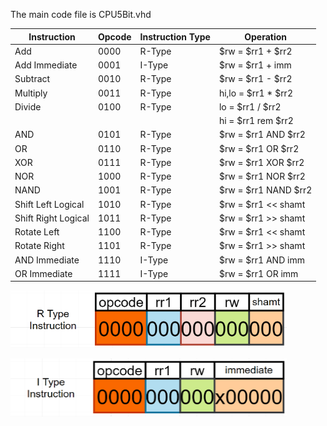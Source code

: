 The main code file is CPU5Bit.vhd

|     Instruction     | Opcode | Instruction Type |      Operation       |
| ------------------- | ------ | ---------------- | -------------------- |
| Add                 |  0000  |      R-Type      | $rw = $rr1 + $rr2    |
| Add Immediate       |  0001  |      I-Type      | $rw = $rr1 + imm     |
| Subtract            |  0010  |      R-Type      | $rw = $rr1 - $rr2    |
| Multiply            |  0011  |      R-Type      | hi,lo = $rr1 * $rr2  |
| Divide              |  0100  |      R-Type      | lo = $rr1 / $rr2     |
|                     |        |                  | hi = $rr1 rem $rr2   |
| AND                 |  0101  |      R-Type      | $rw = $rr1 AND $rr2  |
| OR                  |  0110  |      R-Type      | $rw = $rr1 OR $rr2   |
| XOR                 |  0111  |      R-Type      | $rw = $rr1 XOR $rr2  |
| NOR                 |  1000  |      R-Type      | $rw = $rr1 NOR $rr2  |
| NAND                |  1001  |      R-Type      | $rw = $rr1 NAND $rr2 |
| Shift Left Logical  |  1010  |      R-Type      | $rw = $rr1 << shamt  |
| Shift Right Logical |  1011  |      R-Type      | $rw = $rr1 >> shamt  |
| Rotate Left         |  1100  |      R-Type      | $rw = $rr1 << shamt  |
| Rotate Right        |  1101  |      R-Type      | $rw = $rr1 >> shamt  |
| AND Immediate       |  1110  |      I-Type      | $rw = $rr1 AND imm   |
| OR Immediate        |  1111  |      I-Type      | $rw = $rr1 OR imm    |

<p>
    <img src="./R Type Instruction Format.png" width="442" height="92" />
</p>
<p>
    <img src="./I Type Instruction Format.png" width="442" height="93" />
</p>
